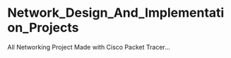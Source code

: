 # Network_Design_And_Implementation_Projects
All Networking Project Made with Cisco Packet Tracer...
